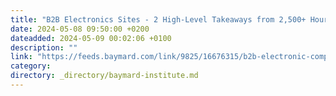 ```yaml
---
title: "B2B Electronics Sites - 2 High-Level Takeaways from 2,500+ Hours Testing"
date: 2024-05-08 09:50:00 +0200
dateadded: 2024-05-09 00:02:06 +0100
description: ""
link: "https://feeds.baymard.com/link/9825/16676315/b2b-electronic-components-machinery-launch"
category:
directory: _directory/baymard-institute.md
---
```

